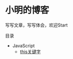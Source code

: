 # 小明的博客

写写文章，写写体会，欢迎Start

目录

* JavaScript
    * [this关键字](https://github.com/ChaoYuLeo/leo-blog/issues/1)
 
